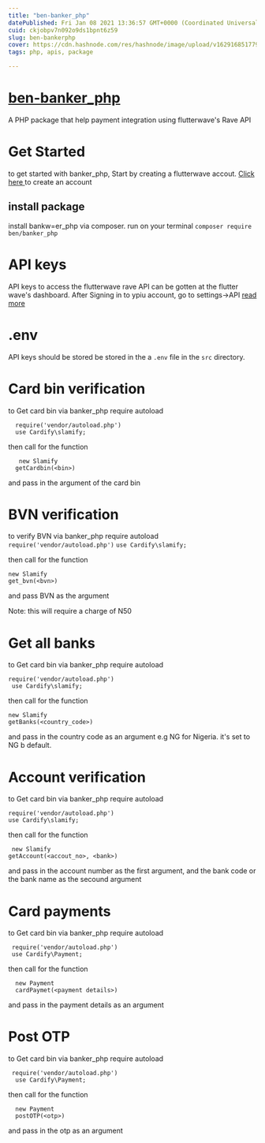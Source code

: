 ```yaml
---
title: "ben-banker_php"
datePublished: Fri Jan 08 2021 13:36:57 GMT+0000 (Coordinated Universal Time)
cuid: ckjobpv7n092o9ds1bpnt6z59
slug: ben-bankerphp
cover: https://cdn.hashnode.com/res/hashnode/image/upload/v1629168517790/s4lGSYCwd.png
tags: php, apis, package

---
```


# [ben-banker_php](https://github.com/benjosiah/ben-banker_php)
A PHP package that help payment integration using flutterwave's  Rave API
# Get Started 
to get started with banker_php, Start by creating a flutterwave accout. [ Click here ]( https://dashboard.flutterwave.com/signup ) to create an account 

## install package 
install bankw=er_php via composer.
run on your terminal
`composer require ben/banker_php`

# API keys
API keys to access the flutterwave rave API can be gotten at the flutter wave's dashboard.
After Signing in to ypiu account, go to settings->API
[ read more ](https://developer.flutterwave.com/docs/api-keys)

# .env
API keys should be stored be stored in the a `.env` file in the `src` directory.

# Card bin verification
 to Get card bin via banker_php
 require autoload

```
  require('vendor/autoload.php')
  use Cardify\slamify;
```
  then call for the function
```
   new Slamify
  getCardbin(<bin>)
``` 


  and pass in the argument of the card bin


# BVN verification
 to verify BVN via banker_php
 require autoload
 `require('vendor/autoload.php')`
  `use Cardify\slamify;`
  
  
  then call for the function
  ```
new Slamify
 get_bvn(<bvn>)
```
  and pass BVN as the argument


Note: this will require a charge of N50



# Get all banks
 to Get card bin via banker_php
 require autoload
 ```
require('vendor/autoload.php')
  use Cardify\slamify;
  ```
  
  then call for the function
  ```
new Slamify
  getBanks(<country_code>)
```
  and pass in the country code as an argument
  e.g NG for Nigeria.
  it's set to NG b default.


# Account verification

 to Get card bin via banker_php
 require autoload
 ```
require('vendor/autoload.php')
use Cardify\slamify;
```
  
  
  then call for the function
  ```
   new Slamify
  getAccount(<accout_no>, <bank>)
```
  and pass in the account number as the first argument, and the bank code or the bank name as the secound argument

# Card payments
 
 to Get card bin via banker_php
 require autoload
 ```
  require('vendor/autoload.php')
  use Cardify\Payment;
  ```
  
  then call for the function
```
  new Payment
  cardPaymet(<payment details>)
```
  and pass in the payment details as an argument


# Post OTP

 to Get card bin via banker_php
 require autoload
```
 require('vendor/autoload.php')
  use Cardify\Payment;
```
  
  
  then call for the function
```
  new Payment
  postOTP(<otp>)
```
  and pass in the otp as an argument







